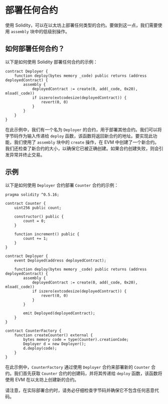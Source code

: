 # 部署任何合约

使用 Solidity，可以在以太坊上部署任何类型的合约。要做到这一点，我们需要使用 `assembly` 块中的低级别操作。

## 如何部署任何合约？

以下是如何使用 Solidity 部署任何合约的示例：

```solidity
contract Deployer {
    function deploy(bytes memory _code) public returns (address deployedContract) {
        assembly {
            deployedContract := create(0, add(_code, 0x20), mload(_code))
            if iszero(extcodesize(deployedContract)) {
                revert(0, 0)
            }
        }
    }
}
```

在此示例中，我们有一个名为 `Deployer` 的合约，用于部署其他合约。我们可以将字节码作为输入传递给 `deploy` 函数，该函数将返回新合约的地址。要实现此功能，我们使用了 `assembly` 块中的 `create` 操作，在 EVM 中创建了一个新合约。我们还检查了新合约的大小，以确保它已被正确创建。如果合约创建失败，则会引发异常并终止交易。

## 示例

以下是如何使用 `Deployer` 合约部署 `Counter` 合约的示例：

```solidity
pragma solidity ^0.5.16;

contract Counter {
    uint256 public count;

    constructor() public {
        count = 0;
    }

    function increment() public {
        count += 1;
    }
}

contract Deployer {
    event Deployed(address deployedContract);

    function deploy(bytes memory _code) public returns (address deployedContract) {
        assembly {
            deployedContract := create(0, add(_code, 0x20), mload(_code))
            if iszero(extcodesize(deployedContract)) {
                revert(0, 0)
            }
        }

        emit Deployed(deployedContract);
    }
}

contract CounterFactory {
    function createCounter() external {
        bytes memory code = type(Counter).creationCode;
        Deployer d = new Deployer();
        d.deploy(code);
    }
}
```

在此示例中，`CounterFactory` 通过使用 `Deployer` 合约来部署新的 `Counter` 合约。我们首先获取 `Counter` 合约的创建码，并将其传递给 `deploy` 函数，该函数将使用 EVM 在以太坊上创建新的合约。

请注意，在实际部署合约时，请务必仔细检查字节码并确保它不包含任何恶意代码。